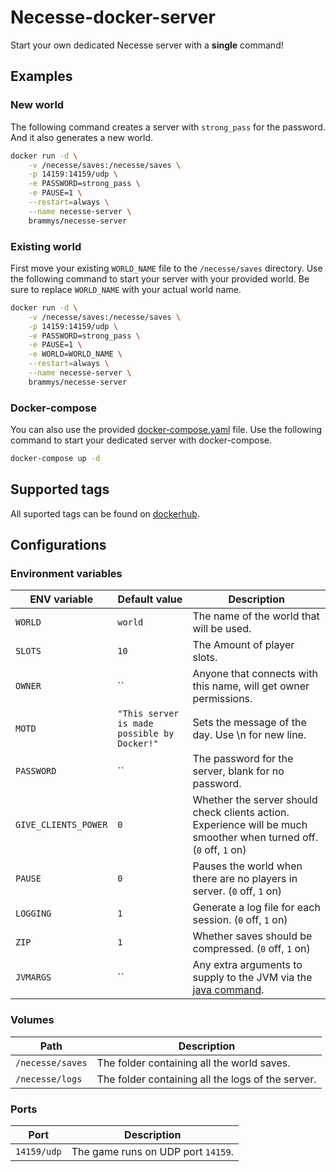 # Necesse-docker-server

Start your own dedicated Necesse server with a **single** command!

## Examples

### New world

The following command creates a server with `strong_pass` for the password.
And it also generates a new world.

```bash
docker run -d \
    -v /necesse/saves:/necesse/saves \
    -p 14159:14159/udp \
    -e PASSWORD=strong_pass \
    -e PAUSE=1 \
    --restart=always \
    --name necesse-server \
    brammys/necesse-server
```

### Existing world

First move your existing `WORLD_NAME` file to the `/necesse/saves` directory.
Use the following command to start your server with your provided world.
Be sure to replace `WORLD_NAME` with your actual world name.

```bash
docker run -d \
    -v /necesse/saves:/necesse/saves \
    -p 14159:14159/udp \
    -e PASSWORD=strong_pass \
    -e PAUSE=1 \
    -e WORLD=WORLD_NAME \
    --restart=always \
    --name necesse-server \
    brammys/necesse-server
```

### Docker-compose

You can also use the provided [docker-compose.yaml](https://github.com/BrammyS/necesse-docker-server/blob/main/docker-compose.yaml) file.
Use the following command to start your dedicated server with docker-compose.

```bash
docker-compose up -d
```

## Supported tags

All suported tags can be found on [dockerhub](https://hub.docker.com/r/brammys/necesse-server/tags).

## Configurations

### Environment variables

| ENV variable    	    | Default value           	                    | Description                                                                            	                                             |
|-------------------	|-------------------------------------------	|------------------------------------------------------------------------------------------------------------------------------------    |
| `WORLD`            	| `world` 	                                    | The name of the world that will be used.                                                                                               |
| `SLOTS`            	| `10` 	                                        | The Amount of player slots.                                                                                                            |
| `OWNER`            	| `` 	                                        | Anyone that connects with this name, will get owner permissions.                                                                       |
| `MOTD`            	| `"This server is made possible by Docker!"`   | Sets the message of the day. Use \n for new line.                                                                                      |
| `PASSWORD`            | `` 	                                        | The password for the server, blank for no password.                                                                                    |
| `GIVE_CLIENTS_POWER`  | `0` 	                                        | Whether the server should check clients action. Experience will be much smoother when turned off. (`0` off, `1` on)                    |
| `PAUSE`            	| `0` 	                                        | Pauses the world when there are no players in server. (`0` off, `1` on)                                                                |
| `LOGGING`            	| `1` 	                                        | Generate a log file for each session. (`0` off, `1` on)                                                                                |
| `ZIP`            	    | `1` 	                                        | Whether saves should be compressed. (`0` off, `1` on)                                                                                  |
| `JVMARGS`            	| `` 	                                        | Any extra arguments to supply to the JVM via the [java command](https://docs.oracle.com/en/java/javase/17/docs/specs/man/java.html).   |

### Volumes

| Path       	            | Description                                                   |
|---------------------------|-----------------------------------------------------------    |
| `/necesse/saves`       	| The folder containing all the world saves.                    |
| `/necesse/logs`        	| The folder containing all the logs of the server.             |

### Ports

| Port       	            | Description                                                   |
|---------------------------|-----------------------------------------------------------    |
| `14159/udp`       	    | The game runs on UDP port `14159`.                            |
